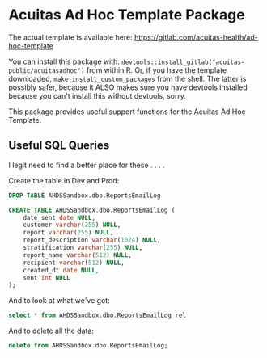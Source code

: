 # Acuitas Ad Hoc Template Package

The actual template is available here:
https://gitlab.com/acuitas-health/ad-hoc-template

You can install this package with:
`devtools::install_gitlab("acuitas-public/acuitasadhoc")` from within R. Or, if
you have the template downloaded, `make install_custom_packages` from the shell.
The latter is possibly safer, because it ALSO makes sure you have devtools
installed because you can't install this without devtools, sorry.

This package provides useful support functions for the Acuitas Ad Hoc Template.

## Useful SQL Queries

I legit need to find a better place for these . . . . 


Create the table in Dev and Prod:

```sql
DROP TABLE AHDSSandbox.dbo.ReportsEmailLog

CREATE TABLE AHDSSandbox.dbo.ReportsEmailLog (
    date_sent date NULL,
    customer varchar(255) NULL,
    report varchar(255) NULL,
    report_description varchar(1024) NULL,
    stratification varchar(255) NULL,
    report_name varchar(512) NULL,
    recipient varchar(512) NULL,
    created_dt date NULL,
    sent int NULL
);
```

And to look at what we've got:

```sql
select * from AHDSSandbox.dbo.ReportsEmailLog rel
```

And to delete all the data:

```sql
delete from AHDSSandbox.dbo.ReportsEmailLog;
```